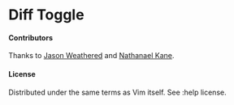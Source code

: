 # Diff Toggle

#### Contributors

Thanks to [Jason Weathered](http://jasoncodes.com) and [Nathanael Kane](http://twitter.com/nathanaelkane).

#### License

Distributed under the same terms as Vim itself. See :help license.
